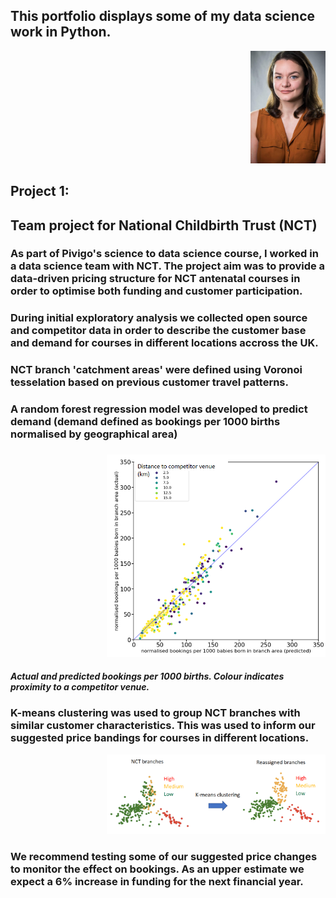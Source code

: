 ## This portfolio displays some of my data science work in Python.

<p align="right">
  <img width="120" src="RachelCooper_photo.png">
</p>



## Project 1:
## Team project for National Childbirth Trust (NCT)
<!-- ### Description -->
### As part of Pivigo's science to data science course, I worked in a data science team with NCT. The project aim was to provide a data-driven pricing structure for NCT antenatal courses in order to optimise both funding and customer participation.

### During initial exploratory analysis we collected open source and competitor data in order to describe the customer base and demand for courses in different locations accross the UK.

### NCT branch 'catchment areas' were defined using Voronoi tesselation based on previous customer travel patterns.

### A random forest regression model was developed to predict demand (demand defined as bookings per 1000 births normalised by geographical area)
###

<p align="right">
  <img width="350" src="competitor_distance.png">
</p>

##### Actual and predicted bookings per 1000 births. Colour indicates proximity to a competitor venue.

### K-means clustering was used to group NCT branches with similar customer characteristics. This was used to inform our suggested price bandings for courses in different locations.

<p align="right">
  <img width="350" src="kmeans_branches.png">
</p>

### We recommend testing some of our suggested price changes to monitor the effect on bookings. As an upper estimate we expect a 6% increase in funding for the next financial year. 
<!-- ### images -->

<!-- ## Project 2: -->
<!-- ## Government petitions -->
<!-- ### Description -->
<!-- ### images -->